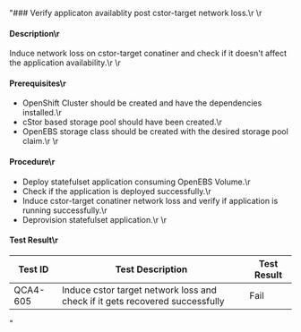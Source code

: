 "### Verify applicaton availablity post cstor-target network loss.\r
\r
#### Description\r
Induce network loss on cstor-target conatiner and check if it doesn't affect the application availability.\r
\r
#### Prerequisites\r
- OpenShift Cluster should be created and have the dependencies installed.\r
- cStor based storage pool should have been created.\r
- OpenEBS storage class should be created with the desired storage pool claim.\r
\r
#### Procedure\r
- Deploy statefulset application consuming OpenEBS Volume.\r
- Check if the application is deployed successfully.\r
- Induce cstor-target conatiner network loss and verify if application is running successfully.\r
- Deprovision statefulset application.\r
\r
#### Test Result\r
 | Test ID |   Test Description               | Test Result   |
 |---------|---------------------------| --------------|
 |    QCA4-605   |  Induce cstor target network loss and check if it gets recovered successfully           |  Fail     |

"